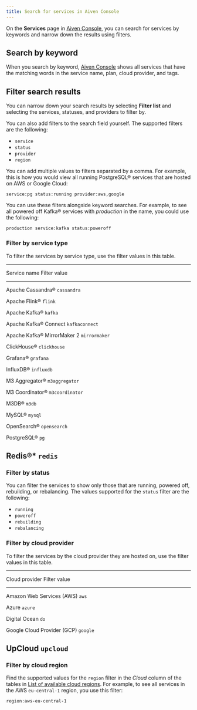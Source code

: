 ```yaml
---
title: Search for services in Aiven Console
---
```


On the **Services** page in [Aiven Console](https://console.aiven.io/),
you can search for services by keywords and narrow down the results
using filters.

## Search by keyword

When you search by keyword, [Aiven Console](https://console.aiven.io/)
shows all services that have the matching words in the service name,
plan, cloud provider, and tags.

## Filter search results

You can narrow down your search results by selecting **Filter list** and
selecting the services, statuses, and providers to filter by.

You can also add filters to the search field yourself. The supported
filters are the following:

-   `service`
-   `status`
-   `provider`
-   `region`

You can add multiple values to filters separated by a comma. For
example, this is how you would view all running PostgreSQL® services
that are hosted on AWS or Google Cloud:

``` 
service:pg status:running provider:aws,google
```

You can use these filters alongside keyword searches. For example, to
see all powered off Kafka® services with *production* in the name, you
could use the following:

``` 
production service:kafka status:poweroff 
```

### Filter by service type

To filter the services by service type, use the filter values in this
table.

  -----------------------------------------------------------------------
  Service name                                    Filter value
  ----------------------------------------------- -----------------------
  Apache Cassandra®                               `cassandra`

  Apache Flink®                                   `flink`

  Apache Kafka®                                   `kafka`

  Apache Kafka® Connect                           `kafkaconnect`

  Apache Kafka® MirrorMaker 2                     `mirrormaker`

  ClickHouse®                                     `clickhouse`

  Grafana®                                        `grafana`

  InfluxDB®                                       `influxdb`

  M3 Aggregator®                                  `m3aggregator`

  M3 Coordinator®                                 `m3coordinator`

  M3DB®                                           `m3db`

  MySQL®                                          `mysql`

  OpenSearch®                                     `opensearch`

  PostgreSQL®                                     `pg`

  Redis®\*                                        `redis`
  -----------------------------------------------------------------------

### Filter by status

You can filter the services to show only those that are running, powered
off, rebuilding, or rebalancing. The values supported for the `status`
filter are the following:

-   `running`
-   `poweroff`
-   `rebuilding`
-   `rebalancing`

### Filter by cloud provider

To filter the services by the cloud provider they are hosted on, use the
filter values in this table.

  -----------------------------------------------------------------------
  Cloud provider                                  Filter value
  ----------------------------------------------- -----------------------
  Amazon Web Services (AWS)                       `aws`

  Azure                                           `azure`

  Digital Ocean                                   `do`

  Google Cloud Provider (GCP)                     `google`

  UpCloud                                         `upcloud`
  -----------------------------------------------------------------------

### Filter by cloud region

Find the supported values for the `region` filter in the *Cloud* column
of the tables in
[List of available cloud regions](/docs/platform/reference/list_of_clouds). For example, to see all services in the AWS `eu-central-1`
region, you use this filter:

``` 
region:aws-eu-central-1
```
